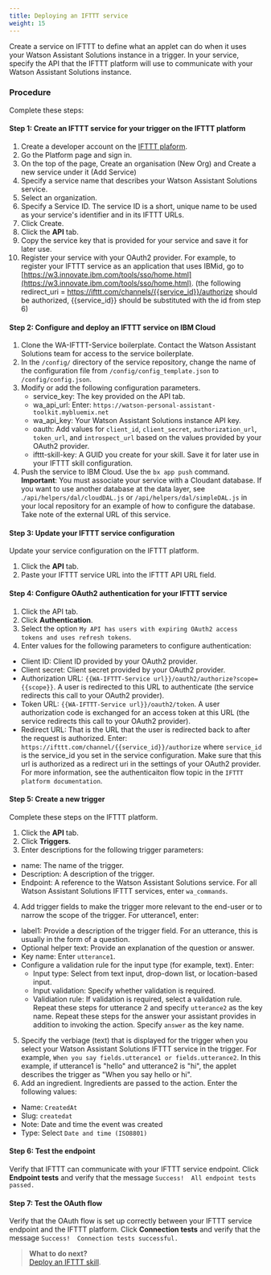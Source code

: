 ```yaml
---
title: Deploying an IFTTT service
weight: 15
---
```

Create a service on IFTTT to define what an applet can do when it uses your Watson Assistant Solutions instance in a trigger. In your service, specify the API that the IFTTT platform will use to communicate with your Watson Assistant Solutions instance.

### Procedure
Complete these steps:

#### Step 1: Create an IFTTT service for your trigger on the IFTTT platform
1. Create a developer account on the [IFTTT plaform](https://platform.ifttt.com/platform_sign_up).
2. Go the Platform page and sign in.
3. On the top of the page, Create an organisation (New Org) and Create a new service under it (Add Service)
4. Specify a service name that describes your Watson Assistant Solutions service.
5. Select an organization.
6. Specify a Service ID. The service ID is a  short, unique name to be used as your service's identifier and in its IFTTT URLs.
8. Click Create.
9. Click the **API** tab.
10. Copy the service key that is provided for your service and save it for later use.
11. Register your service with your OAuth2 provider.  For example, to register your IFTTT service as an application that uses IBMid, go to [https://w3.innovate.ibm.com/tools/sso/home.html](https://w3.innovate.ibm.com/tools/sso/home.html). (the following redirect_uri = https://ifttt.com/channels/{{service_id}}/authorize should be authorized, {{service_id}} should be substituted with the id from step 6)

#### Step 2: Configure and deploy an IFTTT service on IBM Cloud
1. Clone the WA-IFTTT-Service boilerplate.  Contact the Watson Assistant Solutions team for access to the service boilerplate.
2. In the `/config/` directory of the service repository, change the name of the configuration file from `/config/config_template.json` to `/config/config.json`.
3. Modify or add the following configuration parameters.
   - service_key: The key provided on the API tab.
   - wa_api_url: Enter: `https://watson-personal-assistant-toolkit.mybluemix.net`
   - wa_api_key: Your Watson Assistant Solutions instance API key.
   - oauth: Add values for `client_id`, `client_secret`, `authorization_url`,` token_url`, and `introspect_url` based on the values provided by your OAuth2 provider.
   - ifttt-skill-key: A GUID you create for your skill. Save it for later use in your IFTTT skill configuration.
4. Push the service to IBM Cloud. Use the ```bx app push``` command.
  **Important**:  You  must associate your service with a Cloudant database.  If you want to use another database at the data layer, see .`/api/helpers/dal/cloudDAL.js` or `/api/helpers/dal/simpleDAL.js` in your local repository for an example of how to configure the database.  Take note of the external URL of this service.

#### Step 3: Update your  IFTTT service configuration
Update your service configuration on the IFTTT platform.
1. Click the **API** tab.
2. Paste your IFTTT service URL into the IFTTT API URL field.

#### Step 4: Configure OAuth2 authentication for your IFTTT service
1. Click the API tab.
2. Click **Authentication**.
3. Select the option `My API has users with expiring OAuth2 access tokens and uses refresh tokens`.
4. Enter values for the following parameters to configure authentication:
  - Client ID:  Client ID provided by your OAuth2 provider.
  - Client secret: Client secret provided by your OAuth2 provider.
  - Authorization URL: `{{WA-IFTTT-Service url}}/oauth2/authorize?scope={{scope}}`. A user is redirected to this URL to authenticate (the service redirects this call to your OAuth2 provider).
  - Token URL:  `{{WA-IFTTT-Service url}}/oauth2/token`. A user authorization code is exchanged for an access token at this URL (the service redirects this call to your OAuth2 provider).
  - Redirect URL: That is the URL that the user is redirected back to after the request is authorized.  Enter: `https://ifttt.com/channel/{{service_id}}/authorize`
where `service_id` is the service_id you set in the service configuration.
Make sure that this url is authorized as a redirect uri in the settings of your OAuth2 provider.
For more information, see the authenticaiton flow topic in the `IFTTT platform documentation`.

#### Step 5: Create a new trigger
Complete these steps on the IFTTT platform.
1. Click the **API** tab.
2. Click **Triggers**.
3. Enter descriptions for the following trigger parameters:
  - name: The name of the trigger.
  - Description: A description of the trigger.
  - Endpoint: A reference to the Watson Assistant Solutions service.  For all Watson Assistant Solutions IFTTT services, enter `wa_commands`.
4.  Add trigger fields to make the trigger more relevant to the end-user or to narrow the scope of the trigger.  For utterance1, enter:
  - label1: Provide a description of the trigger field. For an utterance, this is usually in the form of a question.
  - Optional helper text: Provide an explanation of the question or answer.
  - Key name: Enter `utterance1`.
  - Configure a validation rule for the input type (for example, text). Enter:
    - Input type: Select from text input, drop-down list, or location-based input.
    - Input validation: Specify whether validation is required.
    - Validiation rule:  If validation is required, select a validation rule.
  Repeat these steps for utterance 2 and specify `utterance2` as the key name.
  Repeat these steps for the answer your assistant provides in addition to invoking the action.   Specify `answer` as the key name.
5. Specify the verbiage (text) that is displayed for the trigger when you select your Watson Assistant Solutions IFTTT service in the trigger.  For example,
`When you say fields.utterance1 or fields.utterance2`.
In this example, if utterance1 is "hello" and utterance2 is "hi", the applet describes the trigger as "When you say hello or hi".
6. Add an ingredient. Ingredients are passed to the action.  Enter the following values:
  - Name: `CreatedAt`
  - Slug: `createdat`
  - Note: Date and time the event was created
  - Type: Select `Date and time (ISO8801)`

#### Step 6: Test the endpoint
Verify that IFTTT can communicate with your IFTTT service endpoint. Click **Endpoint tests** and verify that the message
`Success!  All endpoint tests passed.`


#### Step 7: Test the OAuth flow
Verify that the OAuth flow is set up correctly between your IFTTT service endpoint and the IFTTT platform.  Click **Connection tests** and verify that the message `Success!  Connection tests successful.`

> **What to do next?**<br/>
[Deploy an IFTTT skill]({{site.baseurl}}/ifttt/create_ifttt_skill).
